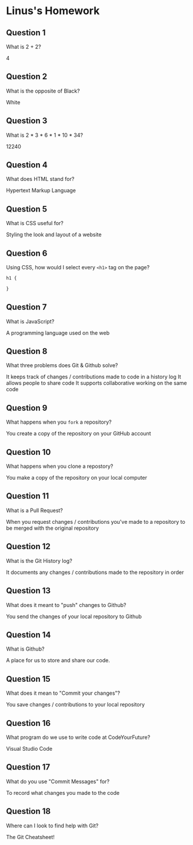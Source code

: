 # Linus's Homework

## Question 1

What is 2 + 2?

4

## Question 2

What is the opposite of Black?

White

## Question 3

What is 2 * 3 * 6 * 1 * 10 * 34?

12240

## Question 4 

What does HTML stand for?

Hypertext Markup Language

## Question 5

What is CSS useful for?

Styling the look and layout of a website

## Question 6

Using CSS, how would I select every `<h1>` tag on the page?

```css
h1 {

}
```

## Question 7

What is JavaScript?

A programming language used on the web

## Question 8

What three problems does Git & Github solve?

It keeps track of changes / contributions made to code in a history log
It allows people to share code
It supports collaborative working on the same code

## Question 9

What happens when you `fork` a repository?

You create a copy of the repository on your GitHub account

## Question 10 

What happens when you clone a repostory?

You make a copy of the repository on your local computer

## Question 11

What is a Pull Request?

When you request changes / contributions you've made to a repository to be merged with the original repository

## Question 12

What is the Git History log?

It documents any changes / contributions made to the repository in order

## Question 13

What does it meant to "push" changes to Github?

You send the changes of your local repository to Github

## Question 14

What is Github?

A place for us to store and share our code.

## Question 15

What does it mean to "Commit your changes"?

You save changes / contributions to your local repository

## Question 16

What program do we use to write code at CodeYourFuture?

Visual Studio Code

## Question 17

What do you use "Commit Messages" for?

To record what changes you made to the code

## Question 18

Where can I look to find help with Git?

The Git Cheatsheet!
